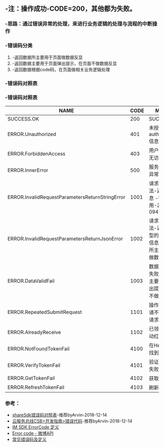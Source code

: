 ## -注：操作成功-CODE=200，其他都为失败。

### -思路：通过错误异常的处理，来进行业务逻辑的处理与流程的中断操作

### -错误码分类
1. -返回数据所主要用于页面做数据反显
2. -返回数据主要用于页面弹出提示，在页面不做数据反显
3. -返回数据根据code码，在页面做相关业务逻辑处理


### -错误码对照表
### -错误码对照表
|NAME  | CODE  | MESSAGE|
|--------------|--------------|--------------|
|SUCCESS.OK  | 200 |SUCCESS  |
|ERROR.Unauthorized  | 401 |未授权，head中authentication信息不对  |
|ERROR.ForbiddenAccess  | 403 |用户没有登录，无访问权限  |
|ERROR.InnerError  | 500 |服务器内部未知异常  |
|ERROR.InvalidRequestParametersReturnStringError  | 1001 |请求参数不合法-返回错误信息 -暂时不使用-20181217-0945 |
|ERROR.InvalidRequestParametersReturnJsonError  | 1002 |请求参数不合法-返回JSON类型的字符串错误信息-返回数据所主要用于页面做数据反显  |
|ERROR.DataValidFail  | 1003 |数据有效性验证失败-返回数据主要用于页面弹出提示，在页面不做数据反显  |
|ERROR.RepeatedSubmitRequest  | 1101 |操作正在执行，请不要重复提交请求  |
|ERROR.AlreadyReceive  | 1102 |已领取（如：活动红包等）  |
|ERROR.NotFoundTokenFail  | 4100 |在Header中没有找到Token信息  |
|ERROR.VerifyTokenFail  | 4101 |验证Token信息失败  |
|ERROR.GetTokenFail  | 4102 |获取Token失败  |
|ERROR.RefreshTokenFail  | 4103 |刷新Token失败  |


### 参考：
- [shareSdk错误码对照表](https://blog.csdn.net/u010052279/article/details/50056423)-推荐byArvin-2018-12-14
- [云服务总线CSB>开发指南>错误代码](https://help.aliyun.com/document_detail/58610.html)-推荐byArvin-2018-12-14
- [IM SDK ErrorCode 定义](https://docs.jiguang.cn/jmessage/client/im_errorcode_android/)
- [Error code - 微博API](https://open.weibo.com/wiki/Error_code)
- [常见错误码及定义](https://blog.csdn.net/ycl295644/article/details/50627823)